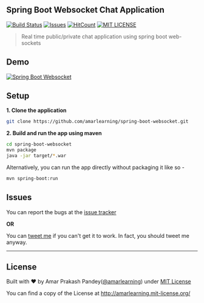 ## Spring Boot Websocket Chat Application

[![Build Status](https://travis-ci.org/amarlearning/spring-boot-websocket.svg?branch=master)](https://travis-ci.org/amarlearning/spring-boot-websocket)
[![Issues](https://camo.githubusercontent.com/926d8ca67df15de5bd1abac234c0603d94f66c00/68747470733a2f2f696d672e736869656c64732e696f2f62616467652f636f6e747269627574696f6e732d77656c636f6d652d627269676874677265656e2e7376673f7374796c653d666c6174)](https://github.com/amarlearning/spring-boot-websocket/issues)
[![HitCount](http://hits.dwyl.io/amarlearning/spring-boot-websocket.svg)](http://hits.dwyl.io/amarlearning/spring-boot-websocket)
[![MIT LICENSE](https://img.shields.io/pypi/l/pyzipcode-cli.svg)](http://amarlearning.mit-license.org/)

> Real time public/private chat application using spring boot web-sockets

## Demo
[![Spring Boot Websocket](https://www.amarpandey.me/img/spring-boot-websocket.png)](https://spring-ws-app.herokuapp.com/)

## Setup

**1. Clone the application**

```bash
git clone https://github.com/amarlearning/spring-boot-websocket.git
```

**2. Build and run the app using maven**

```bash
cd spring-boot-websocket
mvn package
java -jar target/*.war
```

Alternatively, you can run the app directly without packaging it like so -

```bash
mvn spring-boot:run
```

## Issues

You can report the bugs at the [issue tracker](https://github.com/amarlearning/spring-boot-websocket/issues)

**OR**

You can [tweet me](https://twitter.com/iamarpandey) if you can't get it to work. In fact, you should tweet me anyway.

***

## License

Built with ♥ by Amar Prakash Pandey([@amarlearning](http://github.com/amarlearning)) under [MIT License](http://amarlearning.mit-license.org/) 

You can find a copy of the License at http://amarlearning.mit-license.org/
